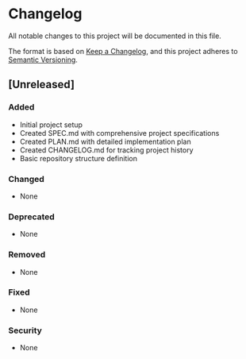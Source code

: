 # Changelog

All notable changes to this project will be documented in this file.

The format is based on [Keep a Changelog](https://keepachangelog.com/en/1.0.0/),
and this project adheres to [Semantic Versioning](https://semver.org/spec/v2.0.0.html).

## [Unreleased]

### Added
- Initial project setup
- Created SPEC.md with comprehensive project specifications
- Created PLAN.md with detailed implementation plan
- Created CHANGELOG.md for tracking project history
- Basic repository structure definition

### Changed
- None

### Deprecated
- None

### Removed
- None

### Fixed
- None

### Security
- None 